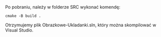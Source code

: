 Po pobraniu, należy w folderze SRC wykonać komendę:
```
cmake -B build .
```
Otrzymujemy plik Obrazkowe-Ukladanki.sln, który można skompilować w Visual Studio.
